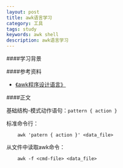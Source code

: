 ```yaml
---
layout: post
title: awk语言学习
category: 工具
tags: study
keywords: awk shell
description: awk语言学习
---
```


####学习背景

####参考资料
- [《awk程序设计语言》](https://book.douban.com/subject/1876898/)

####正文

基础结构-模式动作语句：`pattern { action }`

标准命令行：
		
		awk 'patern { action }' <data_file>

从文件中读取awk命令：

		awk -f <cmd-file> <data_file>